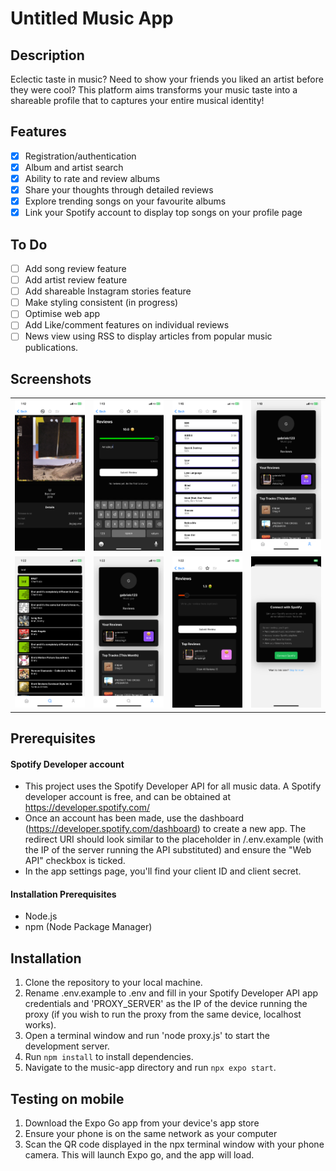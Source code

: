 # Untitled Music App

## Description

Eclectic taste in music? Need to show your friends you liked an artist before they were cool? This platform aims transforms your music taste into a shareable profile that to captures your entire musical identity!

## Features

- [x] Registration/authentication
- [x] Album and artist search
- [x] Ability to rate and review albums
- [x] Share your thoughts through detailed reviews
- [x] Explore trending songs on your favourite albums
- [x] Link your Spotify account to display top songs on your profile page

## To Do

- [ ] Add song review feature
- [ ] Add artist review feature
- [ ] Add shareable Instagram stories feature
- [ ] Make styling consistent (in progress)
- [ ] Optimise web app
- [ ] Add Like/comment features on individual reviews
- [ ] News view using RSS to display articles from popular music publications.

## Screenshots

<table>
  <tr>
    <td><img src="./images/1.png" alt="Screenshot 1" width="500"/></td>
    <td><img src="./images/2.png" alt="Screenshot 2" width="500"/></td>
    <td><img src="./images/3.png" alt="Screenshot 3" width="500"/></td>
    <td><img src="./images/4.png" alt="Screenshot 4" width="500"/></td>
  </tr>
  <tr>
    <td><img src="./images/5.png" alt="Screenshot 5" width="500"/></td>
    <td><img src="./images/6.png" alt="Screenshot 6" width="500"/></td>
    <td><img src="./images/7.png" alt="Screenshot 7" width="500"/></td>
    <td><img src="./images/8.png" alt="Screenshot 8" width="500"/></td>
  </tr>
</table>

## Prerequisites

#### Spotify Developer account

- This project uses the Spotify Developer API for all music data. A Spotify developer account is free, and can be obtained at https://developer.spotify.com/
- Once an account has been made, use the dashboard (https://developer.spotify.com/dashboard) to create a new app. The redirect URI should look similar to the placeholder in /.env.example (with the IP of the server running the API substituted) and ensure the "Web API" checkbox is ticked.
- In the app settings page, you'll find your client ID and client secret.

#### Installation Prerequisites

- Node.js
- npm (Node Package Manager)

## Installation

1. Clone the repository to your local machine.
2. Rename .env.example to .env and fill in your Spotify Developer API app credentials and 'PROXY_SERVER' as the IP of the device running the proxy (if you wish to run the proxy from the same device, localhost works).
3. Open a terminal window and run 'node proxy.js' to start the development server.
4. Run `npm install` to install dependencies.
5. Navigate to the music-app directory and run `npx expo start`.

## Testing on mobile

1. Download the Expo Go app from your device's app store
2. Ensure your phone is on the same network as your computer
3. Scan the QR code displayed in the npx terminal window with your phone camera. This will launch Expo go, and the app will load.
